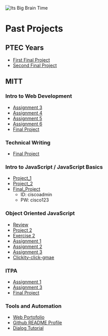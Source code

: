 ![Its Big Brain Time](assets/bigbraintime "Its Big Brain Time")

# Past Projects

## PTEC Years
- [First Final Project](https://liam-lee-66.github.io/CyberLife-Website-After-edit-Mark-booster-/index.html)
- [Second Final Project](https://liam-lee-66.github.io/MemoryExpress-Website/)

## MITT 
### Intro to Web Development
- [Assignment 3](https://liam-lee-66.github.io/Intro_to_Web_Dev/Lee_Liam_Assignment_3/index.html)
- [Assignment 4](https://liam-lee-66.github.io/Intro_to_Web_Dev/Lee_Liam_Assignment_4/index.html)
- [Assignment 5](https://liam-lee-66.github.io/Intro_to_Web_Dev/Lee_Liam_Assignment_5/index.html)
- [Assignment 6](https://liam-lee-66.github.io/Intro_to_Web_Dev/Lee_Liam_Assignment_6/index.html)
- [Final Project](https://liam-lee-66.github.io/Intro_to_Web_Dev/Final_Project/index.html)

### Technical Writing 
- [Final Project](https://liam-lee-66.github.io/SD160-Techinical-Writing-Skills---Final-Project-Portofolio/)

### Intro to JavaScript / JavaScript Basics
- [Project_1](https://liam-lee-66.github.io/JSB_Project_1/)
- [Project_2](https://liam-lee-66.github.io/JSB_Project_2/)
- [Final_Project](https://liam-lee-66.github.io/JSB_Final_Project/)
    - ID: ciscoadmin
    - PW: cisco123

### Object Oriented JavaScript
- [Review]()
- [Project 2]()
- [Exercise 2]()
- [Assignment 1]()
- [Assignment 2]()
- [Assignment 3]()
- [Clickity-click-gmae](https://liam-lee-66.github.io/Clickity-click-gmae/)

### ITPA
- [Assignment 1]()
- [Assignment 3]()
- [Final Project](./)

### Tools and Automation
- [Web Portofolio]()
- [Github README Profile](https://github.com/Liam-Lee-66/Liam-Lee-66)
- [Dialog Tutorial](https://github.com/Liam-Lee-66/dialogTutorial)

